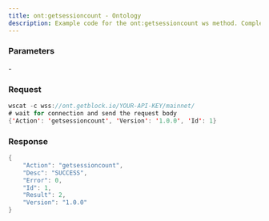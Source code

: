 ```yaml
---
title: ont:getsessioncount - Ontology
description: Example code for the ont:getsessioncount ws method. Сomplete guide on how to use ont:getsessioncount ws in GetBlock.io Web3 documentation.
---
```


### Parameters


\-

### Request

``` java
wscat -c wss://ont.getblock.io/YOUR-API-KEY/mainnet/ 
# wait for connection and send the request body 
{'Action': 'getsessioncount', 'Version': '1.0.0', 'Id': 1}
```

###  Response

``` java
{
    "Action": "getsessioncount",
    "Desc": "SUCCESS",
    "Error": 0,
    "Id": 1,
    "Result": 2,
    "Version": "1.0.0"
}
```

